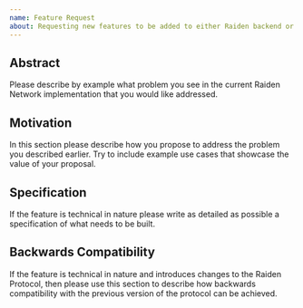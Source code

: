 ```yaml
---
name: Feature Request
about: Requesting new features to be added to either Raiden backend or UI
---
```


## Abstract

Please describe by example what problem you see in the current Raiden Network implementation that you would like addressed.

## Motivation

In this section please describe how you propose to address the problem you described earlier. Try to include example use cases that showcase the value of your proposal.

## Specification

If the feature is technical in nature please write as detailed as possible a specification of what needs to be built.

## Backwards Compatibility

If the feature is technical in nature and introduces changes to the Raiden Protocol, then please use this section to describe how backwards compatibility with the previous version of the protocol can be achieved.
